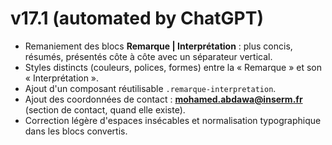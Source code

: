 # v17.1 (automated by ChatGPT)
- Remaniement des blocs **Remarque | Interprétation** : plus concis, résumés, présentés côte à côte avec un séparateur vertical.
- Styles distincts (couleurs, polices, formes) entre la « Remarque » et son « Interprétation ».
- Ajout d'un composant réutilisable `.remarque-interpretation`.
- Ajout des coordonnées de contact : **mohamed.abdawa@inserm.fr** (section de contact, quand elle existe).
- Correction légère d'espaces insécables et normalisation typographique dans les blocs convertis.

